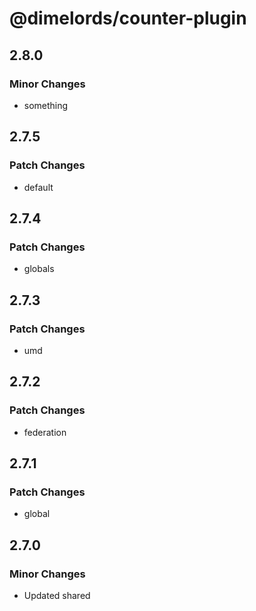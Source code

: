 # @dimelords/counter-plugin

## 2.8.0

### Minor Changes

- something

## 2.7.5

### Patch Changes

- default

## 2.7.4

### Patch Changes

- globals

## 2.7.3

### Patch Changes

- umd

## 2.7.2

### Patch Changes

- federation

## 2.7.1

### Patch Changes

- global

## 2.7.0

### Minor Changes

- Updated shared
